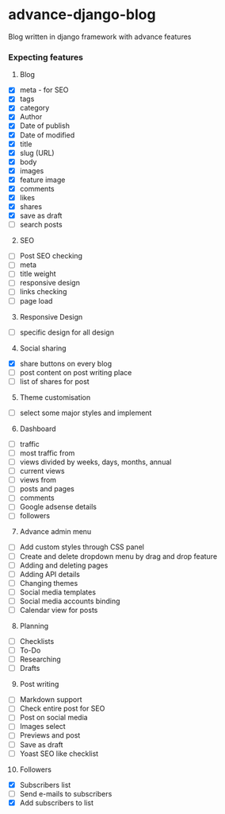 # advance-django-blog
Blog written in django framework with advance features

### Expecting features
1. Blog
  * [X] meta - for SEO
  * [X] tags
  * [X] category
  * [X] Author
  * [X] Date of publish
  * [X] Date of modified
  * [X] title
  * [X] slug (URL)
  * [X] body
  * [X] images
  * [X] feature image
  * [X] comments
  * [X] likes
  * [X] shares
  * [X] save as draft
  * [ ] search posts
2. SEO
  * [ ] Post SEO checking
  * [ ] meta
  * [ ] title weight
  * [ ] responsive design
  * [ ] links checking
  * [ ] page load
3. Responsive Design
  * [ ] specific design for all design
4. Social sharing
  * [X] share buttons on every blog
  * [ ] post content on post writing place
  * [ ] list of shares for post
5. Theme customisation
  * [ ] select some major styles and implement
6. Dashboard
  * [ ] traffic
  * [ ] most traffic from
  * [ ] views divided by weeks, days, months, annual
  * [ ] current views
  * [ ] views from
  * [ ] posts and pages
  * [ ] comments
  * [ ] Google adsense details
  * [ ] followers
7. Advance admin menu
  * [ ] Add custom styles through CSS panel
  * [ ] Create and delete dropdown menu by drag and drop feature
  * [ ] Adding and deleting pages
  * [ ] Adding API details
  * [ ] Changing themes
  * [ ] Social media templates
  * [ ] Social media accounts binding
  * [ ] Calendar view for posts
8. Planning
  * [ ] Checklists
  * [ ] To-Do
  * [ ] Researching
  * [ ] Drafts
9. Post writing
  * [ ] Markdown support
  * [ ] Check entire post for SEO
  * [ ] Post on social media
  * [ ] Images select
  * [ ] Previews and post
  * [ ] Save as draft
  * [ ] Yoast SEO like checklist
10. Followers
  * [X] Subscribers list
  * [ ] Send e-mails to subscribers
  * [X] Add subscribers to list
